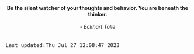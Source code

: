 
<div align="center"><b><span>Be the silent watcher of your thoughts and behavior. You are beneath the thinker.</span></b><br><br><i> - Eckhart Tolle</i></div>
<br><br><kbd>Last updated:Thu Jul 27 12:08:47 2023</kbd>